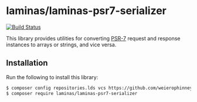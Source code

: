 # laminas/laminas-psr7-serializer

[![Build Status](https://github.com/weierophinney/laminas-diactoros-serializer/workflows/Continuous%20Integration/badge.svg)](https://github.com/weierophinney/laminas-diactoros-serializer/actions/workflows/continuous-integration.yml)

This library provides utilities for converting [PSR-7](https://www.php-fig.org/psr/psr-7) request and response instances to arrays or strings, and vice versa.

## Installation

Run the following to install this library:

<!-- 
```bash
$ composer require laminas/laminas-psr7-serializer
```
-->

```bash
$ composer config repositories.lds vcs https://github.com/weierophinney/laminas-psr7-serializer.git
$ composer require laminas/laminas-psr7-serializer
```

<!-- 
## Documentation

Browse the documentation online at https://docs.laminas.dev/laminas-diactoros-serializer/

## Support

- [Issues](https://github.com/laminas/laminas-diactoros-serializer/issues/)
- [Forum](https://discourse.laminas.dev/)
-->
